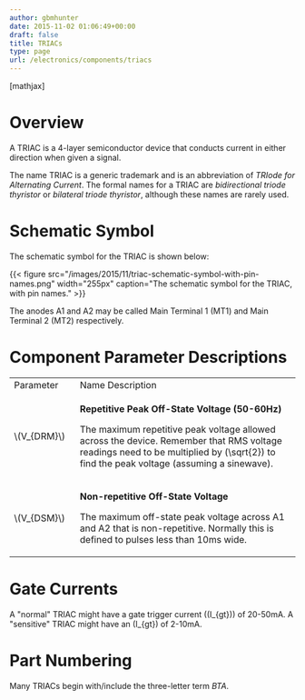 ```yaml
---
author: gbmhunter
date: 2015-11-02 01:06:49+00:00
draft: false
title: TRIACs
type: page
url: /electronics/components/triacs
---
```


[mathjax]

# Overview

A TRIAC is a 4-layer semiconductor device that conducts current in either direction when given a signal.

The name TRIAC is a generic trademark and is an abbreviation of _TRIode for Alternating Current_. The formal names for a TRIAC are _bidirectional triode thyristor_ or _bilateral triode thyristor_, although these names are rarely used.

# Schematic Symbol

The schematic symbol for the TRIAC is shown below:

{{< figure src="/images/2015/11/triac-schematic-symbol-with-pin-names.png" width="255px" caption="The schematic symbol for the TRIAC, with pin names."  >}}

The anodes A1 and A2 may be called Main Terminal 1 (MT1) and Main Terminal 2 (MT2) respectively.

# Component Parameter Descriptions

<table ><tbody ><tr >
<td style="width: 100px;" >Parameter
</td>
<td >Name  
Description
</td></tr><tr >
<td >\(V_{DRM}\)
</td>
<td >

**Repetitive Peak Off-State Voltage (50-60Hz)**

The maximum repetitive peak voltage allowed across the device. Remember that RMS voltage readings need to be multiplied by \(\sqrt{2}\) to find the peak voltage (assuming a sinewave).

</td></tr><tr >
<td >\(V_{DSM}\)
</td>
<td >

**Non-repetitive Off-State Voltage**

The maximum off-state peak voltage across A1 and A2 that is non-repetitive. Normally this is defined to pulses less than 10ms wide.

</td></tr></tbody></table>

# Gate Currents

A "normal" TRIAC might have a gate trigger current (\(I_{gt}\)) of 20-50mA. A "sensitive" TRIAC might have an \(I_{gt}\) of 2-10mA.

# Part Numbering

Many TRIACs begin with/include the three-letter term _BTA_.

